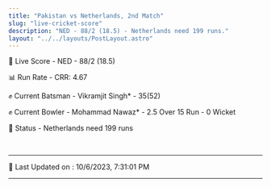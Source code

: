 ```yaml
---
title: "Pakistan vs Netherlands, 2nd Match"
slug: "live-cricket-score"
description: "NED - 88/2 (18.5) - Netherlands need 199 runs."
layout: "../../layouts/PostLayout.astro"
---
```


🔴 Live Score - NED - 88/2 (18.5)  

📊 Run Rate - CRR: 4.67  

✊ Current Batsman - Vikramjit Singh* - 35(52)  

✊ Current Bowler - Mohammad Nawaz* - 2.5 Over 15 Run - 0 Wicket  

📑 Status - Netherlands need 199 runs

<br />

***

📝 Last Updated on : 10/6/2023, 7:31:01 PM

***


